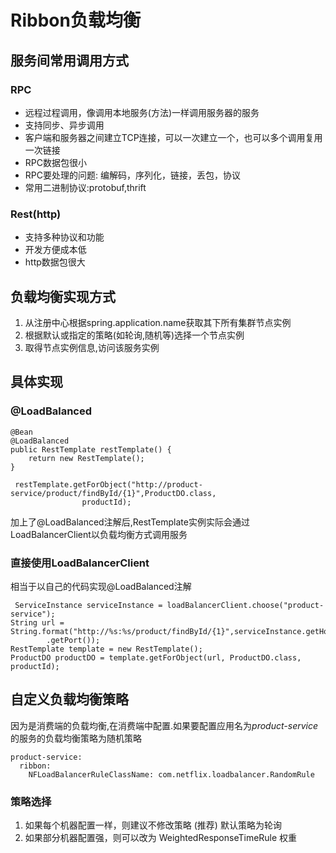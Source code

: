 # Ribbon负载均衡
## 服务间常用调用方式
### RPC
* 远程过程调用，像调用本地服务(方法)一样调用服务器的服务
* 支持同步、异步调用
* 客户端和服务器之间建立TCP连接，可以一次建立一个，也可以多个调用复用一次链接
* RPC数据包很小
* RPC要处理的问题: 编解码，序列化，链接，丢包，协议
* 常用二进制协议:protobuf,thrift
### Rest(http)
* 支持多种协议和功能
* 开发方便成本低
* http数据包很大
## 负载均衡实现方式
1. 从注册中心根据spring.application.name获取其下所有集群节点实例
2. 根据默认或指定的策略(如轮询,随机等)选择一个节点实例
3. 取得节点实例信息,访问该服务实例
## 具体实现
### @LoadBalanced
```
@Bean
@LoadBalanced
public RestTemplate restTemplate() {
    return new RestTemplate();
}
```
```
 restTemplate.getForObject("http://product-service/product/findById/{1}",ProductDO.class,
                productId);
```                
加上了@LoadBalanced注解后,RestTemplate实例实际会通过LoadBalancerClient以负载均衡方式调用服务
### 直接使用LoadBalancerClient
相当于以自己的代码实现@LoadBalanced注解
```
 ServiceInstance serviceInstance = loadBalancerClient.choose("product-service");
String url = String.format("http://%s:%s/product/findById/{1}",serviceInstance.getHost(),serviceInstance
        .getPort());
RestTemplate template = new RestTemplate();
ProductDO productDO = template.getForObject(url, ProductDO.class, productId);
```
## 自定义负载均衡策略
因为是消费端的负载均衡,在消费端中配置.如果要配置应用名为*product-service*的服务的负载均衡策略为随机策略
```
product-service:
  ribbon:
    NFLoadBalancerRuleClassName: com.netflix.loadbalancer.RandomRule
```    
### 策略选择
1. 如果每个机器配置一样，则建议不修改策略 (推荐) 默认策略为轮询
2. 如果部分机器配置强，则可以改为 WeightedResponseTimeRule 权重
